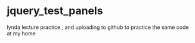 # jquery_test_panels
lynda lecture practice , and uploading to github to practice the same code at my home
